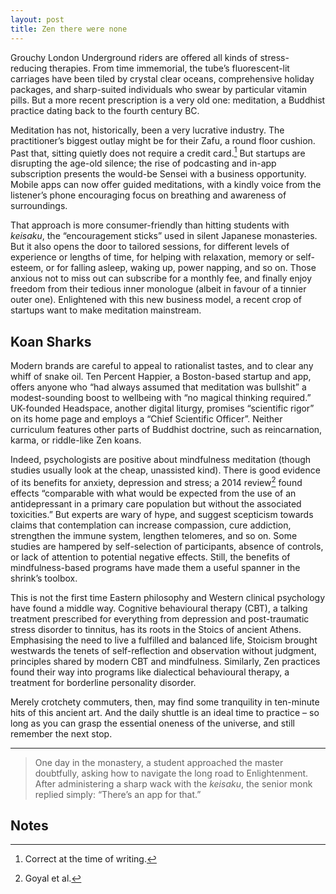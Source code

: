 ```yaml
---
layout: post
title: Zen there were none
---
```


Grouchy London Underground riders are offered all kinds of stress-reducing therapies. From time immemorial, the tube’s fluorescent-lit carriages have been tiled by crystal clear oceans, comprehensive holiday packages, and sharp-suited individuals who swear by particular vitamin pills. But a more recent prescription is a very old one: meditation, a Buddhist practice dating back to the fourth century BC.

Meditation has not, historically, been a very lucrative industry. The practitioner’s biggest outlay might be for their Zafu, a round floor cushion. Past that, sitting quietly does not require a credit card.[^1] But startups are disrupting the age-old silence; the rise of podcasting and in-app subscription presents the would-be Sensei with a business opportunity. Mobile apps can now offer guided meditations, with a kindly voice from the listener’s phone encouraging focus on breathing and awareness of surroundings.

That approach is more consumer-friendly than hitting students with _keisaku_, the “encouragement sticks” used in silent Japanese monasteries. But it also opens the door to tailored sessions, for different levels of experience or lengths of time, for helping with relaxation, memory or self-esteem, or for falling asleep, waking up, power napping, and so on. Those anxious not to miss out can subscribe for a monthly fee, and finally enjoy freedom from their tedious inner monologue (albeit in favour of a tinnier outer one). Enlightened with this new business model, a recent crop of startups want to make meditation mainstream.


## Koan Sharks

Modern brands are careful to appeal to rationalist tastes, and to clear any whiff of snake oil. Ten Percent Happier, a Boston-based startup and app, offers anyone who “had always assumed that meditation was bullshit” a modest-sounding boost to wellbeing with “no magical thinking required.” UK-founded Headspace, another digital liturgy, promises “scientific rigor” on its home page and employs a “Chief Scientific Officer”. Neither curriculum features other parts of Buddhist doctrine, such as reincarnation, karma, or riddle-like Zen koans.

Indeed, psychologists are positive about mindfulness meditation (though studies usually look at the cheap, unassisted kind). There is good evidence of its benefits for anxiety, depression and stress; a 2014 review[^2] found effects “comparable with what would be expected from the use of an antidepressant in a primary care population but without the associated toxicities.” But experts are wary of hype, and suggest scepticism towards claims that contemplation can increase compassion, cure addiction, strengthen the immune system, lengthen telomeres, and so on. Some studies are hampered by self-selection of participants, absence of controls, or lack of attention to potential negative effects. Still, the benefits of mindfulness-based programs have made them a useful spanner in the shrink’s toolbox.

This is not the first time Eastern philosophy and Western clinical psychology have found a middle way. Cognitive behavioural therapy (CBT), a talking treatment prescribed for everything from depression and post-traumatic stress disorder to tinnitus, has its roots in the Stoics of ancient Athens. Emphasising the need to live a fulfilled and balanced life, Stoicism brought westwards the tenets of self-reflection and observation without judgment, principles shared by modern CBT and mindfulness. Similarly, Zen practices found their way into programs like dialectical behavioural therapy, a treatment for borderline personality disorder.

Merely crotchety commuters, then, may find some tranquility in ten-minute hits of this ancient art. And the daily shuttle is an ideal time to practice – so long as you can grasp the essential oneness of the universe, and still remember the next stop.

---

> One day in the monastery, a student approached the master doubtfully, asking how to navigate the long road to Enlightenment. After administering a sharp wack with the _keisaku_, the senior monk replied simply: “There’s an app for that.”


<!-- Footnotes themselves at the bottom. -->
## Notes

[^1]:
     Correct at the time of writing.

[^2]:
     Goyal et al.
